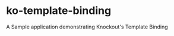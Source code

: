 ko-template-binding
===================

A Sample application demonstrating Knockout's Template Binding